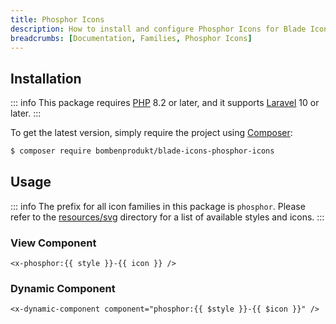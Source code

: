 ```yaml
---
title: Phosphor Icons
description: How to install and configure Phosphor Icons for Blade Icons.
breadcrumbs: [Documentation, Families, Phosphor Icons]
---
```


## Installation

::: info
This package requires [PHP](https://www.php.net/) 8.2 or later, and it supports [Laravel](https://laravel.com/) 10 or later.
:::

To get the latest version, simply require the project using [Composer](https://getcomposer.org/):

```bash
$ composer require bombenprodukt/blade-icons-phosphor-icons
```

## Usage

::: info
The prefix for all icon families in this package is `phosphor`. Please refer to the [resources/svg](https://github.com/faustbrian/blade-icons-phosphor-icons/tree/main/resources/svg) directory for a list of available styles and icons.
:::

### View Component

```blade
<x-phosphor:{{ style }}-{{ icon }} />
```

### Dynamic Component

```blade
<x-dynamic-component component="phosphor:{{ $style }}-{{ $icon }}" />
```
